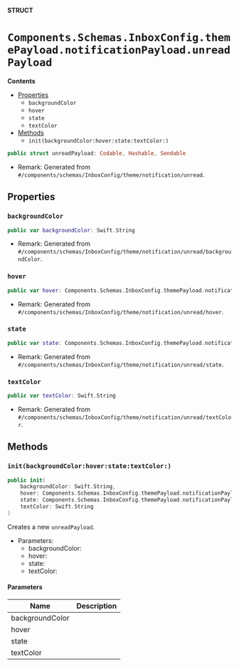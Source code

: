 **STRUCT**

# `Components.Schemas.InboxConfig.themePayload.notificationPayload.unreadPayload`

**Contents**

- [Properties](#properties)
  - `backgroundColor`
  - `hover`
  - `state`
  - `textColor`
- [Methods](#methods)
  - `init(backgroundColor:hover:state:textColor:)`

```swift
public struct unreadPayload: Codable, Hashable, Sendable
```

- Remark: Generated from `#/components/schemas/InboxConfig/theme/notification/unread`.

## Properties
### `backgroundColor`

```swift
public var backgroundColor: Swift.String
```

- Remark: Generated from `#/components/schemas/InboxConfig/theme/notification/unread/backgroundColor`.

### `hover`

```swift
public var hover: Components.Schemas.InboxConfig.themePayload.notificationPayload.unreadPayload.hoverPayload?
```

- Remark: Generated from `#/components/schemas/InboxConfig/theme/notification/unread/hover`.

### `state`

```swift
public var state: Components.Schemas.InboxConfig.themePayload.notificationPayload.unreadPayload.statePayload?
```

- Remark: Generated from `#/components/schemas/InboxConfig/theme/notification/unread/state`.

### `textColor`

```swift
public var textColor: Swift.String
```

- Remark: Generated from `#/components/schemas/InboxConfig/theme/notification/unread/textColor`.

## Methods
### `init(backgroundColor:hover:state:textColor:)`

```swift
public init(
    backgroundColor: Swift.String,
    hover: Components.Schemas.InboxConfig.themePayload.notificationPayload.unreadPayload.hoverPayload? = nil,
    state: Components.Schemas.InboxConfig.themePayload.notificationPayload.unreadPayload.statePayload? = nil,
    textColor: Swift.String
)
```

Creates a new `unreadPayload`.

- Parameters:
  - backgroundColor:
  - hover:
  - state:
  - textColor:

#### Parameters

| Name | Description |
| ---- | ----------- |
| backgroundColor |  |
| hover |  |
| state |  |
| textColor |  |